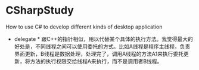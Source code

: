 # CSharpStudy
How to use C# to develop different kinds of desktop application

* delegate *
跟C++的指针相似，用以代替某个具体的执行方法。我觉得最大的好处是，不同线程之间可以使用委托的方式。比如A线程是程序主线程，负责界面更新，B线程是数据处理，处理完了，调用A线程的方法A1来执行委托更新，将方法的执行权限交给线程A来执行，而不是调用者B线程。

